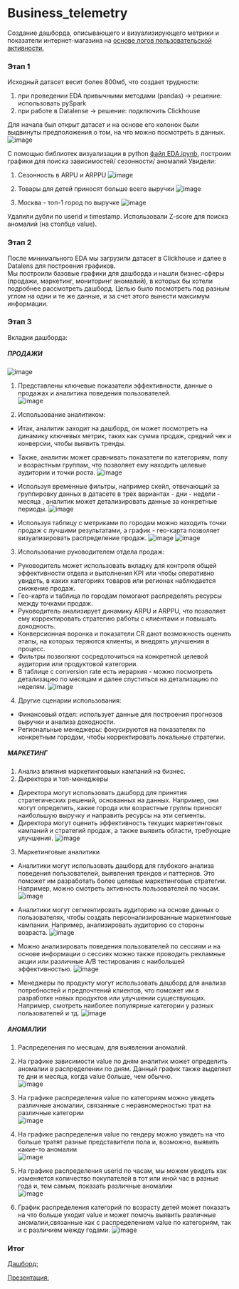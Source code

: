 # Business_telemetry
Создание дашборда, описывающего и визуализирующего метрики и показатели интернет-магазина на [основе логов пользовательской активности.](https://storage.yandexcloud.net/bigdata-intensive-2023/dataset_telemetry.csv)

### Этап 1 
Исходный датасет весит более 800мб, что создает трудности:
1) при проведении EDA привычными методами (pandas) -> решение: использовать pySpark
2) при работе в Datalense -> решение: подключить Clickhouse

Для начала был открыт датасет и на основе его колонок были выдвинуты предположения о том, на что можно посмотреть в данных. 
![image](https://github.com/user-attachments/assets/546820f5-4893-499a-958c-6b4fba0a96b4)

С помощью библиотек визуализации в python [файл EDA.ipynb](https://github.com/zpankova/Business_telemetry/blob/main/EDA.ipynb), построим графики для поиска зависимостей/ сезонности/ аномалий
Увидели: 
1. Сезонность в ARPU и ARPPU
   ![image](https://github.com/user-attachments/assets/0088fb50-4421-4cb0-bbcd-8fa17fdef978)

2. Товары для детей приносят больше всего выручки
   ![image](https://github.com/user-attachments/assets/95aa41e2-218a-4d44-89a0-b28e20eb016f)

3. Москва - топ-1 город по выручке
   ![image](https://github.com/user-attachments/assets/71e951f3-6e3c-4e32-afd9-77df4e9597f9)
  
Удалили дубли по userid и timestamp. Использовали Z-score для поиска аномалий (на столбце value).  

### Этап 2
После минимального EDA мы загрузили датасет в Clickhouse и далее в Datalens для построения графиков.  
Мы построили базовые графики для дашборда и нашли бизнес-сферы (продажи, маркетинг, мониторинг аномалий), в которых бы хотели подробнее рассмотреть дашборд. Целью было посмотреть под разным углом на одни и те же данные, и за счет этого вынести максимум информации.   

### Этап 3
Вкладки дашборда:   
  
##### ПРОДАЖИ
![image](https://github.com/user-attachments/assets/978e18b7-879a-4a7c-a4f4-f125301319a1)

1. Представлены ключевые показатели эффективности, данные о продажах и аналитика поведения пользователей.  
![image](https://github.com/user-attachments/assets/24f1aa3f-87cc-47e9-a2b5-7625e2a93c23)

2. Использование аналитиком:  
- Итак, аналитик заходит на дашборд, он может посмотреть на динамику ключевых метрик, таких как сумма продаж, средний чек и конверсии, чтобы выявить тренды.  
- Также, аналитик может сравнивать показатели по категориям, полу и возрастным группам, что позволяет ему находить целевые аудитории и точки роста.
  ![image](https://github.com/user-attachments/assets/b9b5e5e5-7d2e-4c5f-9875-3b000c97ffbe)

- Используя временные фильтры, например скейл, отвечающий за группировку данных в датасете в трех вариантах - дни - недели - месяца , аналитик может детализировать данные за конкретные периоды.
  ![image](https://github.com/user-attachments/assets/f032c3ec-f18d-4dcc-9459-54c0df39f69c)

- Используя таблицу с метриками по городам можно находить точки продаж с лучшими результатами, а график - гео-карта позволяет визуализировать распределение продаж.
  ![image](https://github.com/user-attachments/assets/942002bc-161b-434a-950c-650ab0b261c0)
![image](https://github.com/user-attachments/assets/9fc8b2e8-cc7b-41e8-9cd1-9371fbd1fd8f)

3. Использование руководителем отдела продаж:  
- Руководитель может использовать вкладку для контроля общей эффективности отдела и выполнения KPI или чтобы оперативно увидеть, в каких категориях товаров или регионах наблюдается снижение продаж.  
- Гео-карта и таблица по городам помогают распределять ресурсы между точками продаж.  
- Руководитель анализирует динамику ARPU и ARPPU, что позволяет ему корректировать стратегию работы с клиентами и повышать доходность.  
- Конверсионная воронка и показатели CR дают возможность оценить этапы, на которых теряются клиенты, и внедрять улучшения в процесс.  
- Фильтры позволяют сосредоточиться на конкретной целевой аудитории или продуктовой категории.  
- В таблице с conversion rate есть иерархия - можно посмотреть детализацию по месяцам и далее спуститься на детализацию по неделям.
  ![image](https://github.com/user-attachments/assets/0eecc5a0-0711-4583-af29-eb2d9c8ef96f)

4. Другие сценарии использования:  
- Финансовый отдел: использует данные для построения прогнозов выручки и анализа доходности.  
- Региональные менеджеры: фокусируются на показателях по конкретным городам, чтобы корректировать локальные стратегии.  

##### МАРКЕТИНГ
1. Анализ влияния маркетинговыых кампаний на бизнес.  
2. Директора и топ-менеджеры  
- Директора могут использовать дашборд для принятия стратегических решений, основанных на данных. Например, они могут определить, какие города или возрастные группы приносят наибольшую выручку и направить ресурсы на эти сегменты.  
- Директора могут оценить эффективность текущих маркетинговых кампаний и стратегий продаж, а также выявить области, требующие улучшения.
  ![image](https://github.com/user-attachments/assets/99470937-d3e8-4372-8333-11bcb5c2e639)

3. Маркетинговые аналитики  
- Аналитики могут использовать дашборд для глубокого анализа поведения пользователей, выявления трендов и паттернов. Это поможет им разработать более целевые маркетинговые стратегии. Например, можно смотреть активность пользователей по часам.
  ![image](https://github.com/user-attachments/assets/96d87025-c0cb-471a-9e50-804fe9d25658)
 
- Аналитики могут сегментировать аудиторию на основе данных о пользователях, чтобы создать персонализированные маркетинговые кампании. Например, анализировать аудиторию со стороны возраста.
  ![image](https://github.com/user-attachments/assets/6bb85ae2-6b73-4667-8ed2-d37a2422597a)

- Можно анализировать поведения пользователей по сессиям и на основе информации о сессиях можно также проводить рекламные акции или различные A/B тестирования с наибольшей эффективностью.
  ![image](https://github.com/user-attachments/assets/59a0131b-ba4d-498c-9537-0ea7c36adede)

- Менеджеры по продукту могут использовать дашборд для анализа потребностей и предпочтений клиентов, что поможет им в разработке новых продуктов или улучшении существующих. Например, смотреть наиболее популярные категории у разных пользователей и тд.
  ![image](https://github.com/user-attachments/assets/fb0d3fa1-6381-414f-99c9-bca64432c991)


##### АНОМАЛИИ
1. Распределения по месяцам, для выявлении аномалий.  
2. На графике зависимости value по дням аналитик может определить аномалии в распределении по дням. Данный график также выделяет те дни и месяца, когда value больше, чем обычно.  
![image](https://github.com/user-attachments/assets/123d45bd-f7c3-4e0d-9dcf-5b5ba18e7b4b)

3. На графике распределения value по категориям можно увидеть различные аномалии, связанные с неравномерностью трат на различные категории  
![image](https://github.com/user-attachments/assets/02849700-9846-4642-899a-94eebdb5ab74)

4. На графике распределения value по гендеру можно увидеть на что больше тратят разные представители пола и, возможно, выявить какие-то аномалии  
![image](https://github.com/user-attachments/assets/44a51ca7-549f-4596-bc2f-cd8a369b50b7)


5. На графике распределения userid по часам, мы можем увидеть как изменяется количество покупателей в тот или иной час в разные года и, тем самым, показать различные аномалии  
![image](https://github.com/user-attachments/assets/532a50b3-f1df-40fc-ade7-64e0b108e7e5)


6. График распределения категорий по возрасту детей может показать на что больше уходит value и может помочь выявить различные аномалии,связанные  как с распределением value по категориям, так и с различием между годами.
![image](https://github.com/user-attachments/assets/6b949a4b-edbb-493a-a395-69f2ded0a83d)

### Итог
[Дашборд:](https://datalens.yandex.cloud/sd2yfrnb5462f)

[Презентация:](https://disk.yandex.ru/i/ceXGbnEGR_2r3g)


